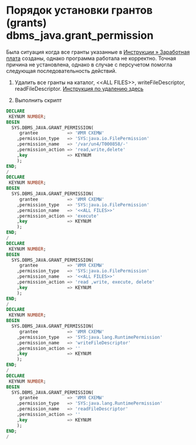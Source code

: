 # Порядок установки грантов \(grants\) dbms\_java.grant\_permission

Была ситуация когда все гранты указанные в [Инструкции » Заработная плата](http://wiki.bsoft.biz/xwiki/bin/view/%D0%98%D0%BD%D1%81%D1%82%D1%80%D1%83%D0%BA%D1%86%D0%B8%D0%B8/%D0%97%D0%B0%D1%80%D0%B0%D0%B1%D0%BE%D1%82%D0%BD%D0%B0%D1%8F+%D0%BF%D0%BB%D0%B0%D1%82%D0%B0) созданы, однако программа работала не корректно. Точная причина не установлена, однако в случае с персучетом помогла следующая последовательность действий.

1. Удалить все гранты на каталог, &lt;&lt;ALL FILES&gt;&gt;, writeFileDescriptor, readFileDescriptor.   [Инструкция по удалению здесь](http://wiki.bsoft.biz/xwiki/bin/view/%D0%90%D0%B4%D0%BC%D0%B8%D0%BD%D0%B8%D1%81%D1%82%D1%80%D0%B8%D1%80%D0%BE%D0%B2%D0%B0%D0%BD%D0%B8%D0%B5/Grants%28%D0%B3%D1%80%D0%B0%D0%BD%D1%82%D1%8B%29+-+dbms_java.grant_permission)

2. Выполнить скрипт

```sql
DECLARE
 KEYNUM NUMBER;
BEGIN
  SYS.DBMS_JAVA.GRANT_PERMISSION(
     grantee           => 'ИМЯ СХЕМЫ'
    ,permission_type   => 'SYS:java.io.FilePermission'
    ,permission_name   => '/var/un4/Т000858/-'
    ,permission_action => 'read,write,delete'
    ,key               => KEYNUM
    );
END;
/
DECLARE
 KEYNUM NUMBER;
BEGIN
  SYS.DBMS_JAVA.GRANT_PERMISSION(
     grantee           => 'ИМЯ СХЕМЫ'
    ,permission_type   => 'SYS:java.io.FilePermission'
    ,permission_name   => '<<ALL FILES>>'
    ,permission_action => 'execute'
    ,key               => KEYNUM
    );
END;
/
DECLARE
 KEYNUM NUMBER;
BEGIN
  SYS.DBMS_JAVA.GRANT_PERMISSION(
     grantee           => 'ИМЯ СХЕМЫ'
    ,permission_type   => 'SYS:java.io.FilePermission'
    ,permission_name   => '<<ALL FILES>>'
    ,permission_action => 'read ,write, execute, delete'
    ,key               => KEYNUM
    );
END;
/
DECLARE
 KEYNUM NUMBER;
BEGIN
  SYS.DBMS_JAVA.GRANT_PERMISSION(
     grantee           => 'ИМЯ СХЕМЫ'
    ,permission_type   => 'SYS:java.lang.RuntimePermission'
    ,permission_name   => 'writeFileDescriptor'
    ,permission_action => ''
    ,key               => KEYNUM
    );
END;
/
DECLARE
 KEYNUM NUMBER;
BEGIN
  SYS.DBMS_JAVA.GRANT_PERMISSION(
     grantee           => 'ИМЯ СХЕМЫ'
    ,permission_type   => 'SYS:java.lang.RuntimePermission'
    ,permission_name   => 'readFileDescriptor'
    ,permission_action => ''
    ,key               => KEYNUM
    );
END;
/
```



